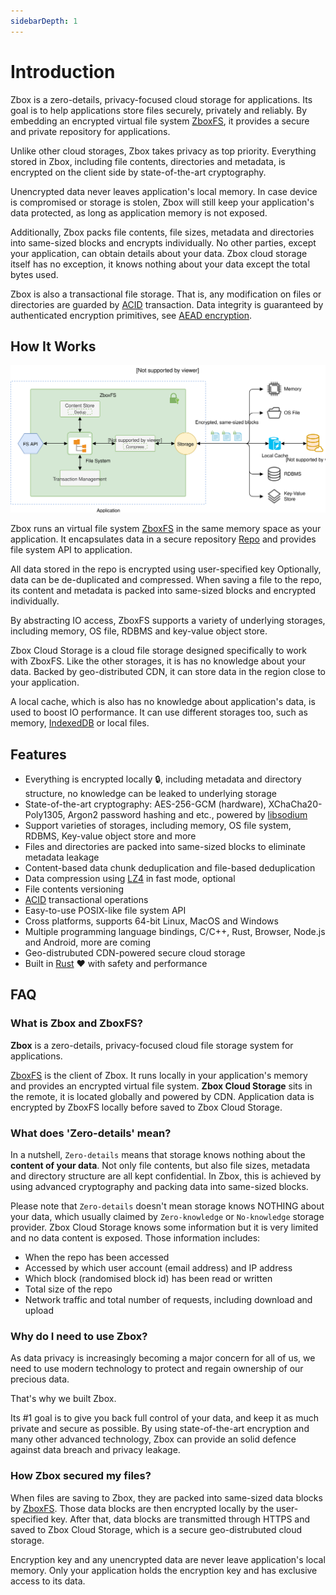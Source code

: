 ```yaml
---
sidebarDepth: 1
---
```


# Introduction

Zbox is a zero-details, privacy-focused cloud storage for applications. Its goal
is to help applications store files securely, privately and reliably. By
embedding an encrypted virtual file system [ZboxFS], it provides a secure and
private repository for applications.

Unlike other cloud storages, Zbox takes privacy as top priority. Everything
stored in Zbox, including file contents, directories and metadata, is encrypted
on the client side by state-of-the-art cryptography.

Unencrypted data never leaves application's local memory. In case device is
compromised or storage is stolen, Zbox will still keep your application's data
protected, as long as application memory is not exposed.

Additionally, Zbox packs file contents, file sizes, metadata and directories
into same-sized blocks and encrypts individually. No other parties, except your
application, can obtain details about your data. Zbox cloud storage itself has
no exception, it knows nothing about your data except the total bytes used.

Zbox is also a transactional file storage. That is, any modification on files or
directories are guarded by [ACID] transaction. Data integrity is guaranteed by
authenticated encryption primitives, see [AEAD encryption].

## How It Works

![Zbox Overview](../assets/zboxfs.svg)

Zbox runs an virtual file system [ZboxFS] in the same memory space as your
application. It encapsulates data in a secure repository
[Repo](/api/javascript.html#class-repo) and provides file system API to
application.

All data stored in the repo is encrypted using user-specified key Optionally,
data can be de-duplicated and compressed. When saving a file to the repo, its
content and metadata is packed into same-sized blocks and encrypted individually.

By abstracting IO access, ZboxFS supports a variety of underlying storages,
including memory, OS file, RDBMS and key-value object store.

Zbox Cloud Storage is a cloud file storage designed specifically to work with
ZboxFS. Like the other storages, it is has no knowledge about your data. Backed
by geo-distributed CDN, it can store data in the region close to your
application.

A local cache, which is also has no knowledge about application's data, is used
to boost IO performance. It can use different storages too, such as memory,
[IndexedDB] or local files.

## Features

- Everything is encrypted locally :lock:, including metadata and directory
  structure, no knowledge can be leaked to underlying storage
- State-of-the-art cryptography: AES-256-GCM (hardware), XChaCha20-Poly1305,
  Argon2 password hashing and etc., powered by [libsodium]
- Support varieties of storages, including memory, OS file system, RDBMS,
  Key-value object store and more
- Files and directories are packed into same-sized blocks to eliminate metadata
  leakage
- Content-based data chunk deduplication and file-based deduplication
- Data compression using [LZ4] in fast mode, optional
- File contents versioning
- [ACID] transactional operations
- Easy-to-use POSIX-like file system API
- Cross platforms, supports 64-bit Linux, MacOS and Windows
- Multiple programming language bindings, C/C++, Rust, Browser, Node.js and
  Android, more are coming
- Geo-distrubuted CDN-powered secure cloud storage
- Built in [Rust] :hearts: with safety and performance

## FAQ

### What is Zbox and ZboxFS?

**Zbox** is a zero-details, privacy-focused cloud file storage system for
applications.

[ZboxFS] is the client of Zbox. It runs locally in your application's memory and
provides an encrypted virtual file system. **Zbox Cloud Storage** sits in the
remote, it is located globally and powered by CDN. Application data is encrypted
by ZboxFS locally before saved to Zbox Cloud Storage.

### What does 'Zero-details' mean?

In a nutshell, `Zero-details` means that storage knows nothing about the
**content of your data**. Not only file contents, but also file sizes, metadata
and directory structure are all kept confidential. In Zbox, this is achieved by
using advanced cryptography and packing data into same-sized blocks.

Please note that `Zero-details` doesn't mean storage knows NOTHING about your
data, which usually claimed by `Zero-knowledge` or `No-knowledge` storage
provider. Zbox Cloud Storage knows some information but it is very limited and
no data content is exposed. Those information includes:

- When the repo has been accessed
- Accessed by which user account (email address) and IP address
- Which block (randomised block id) has been read or written
- Total size of the repo
- Network traffic and total number of requests, including download and upload

### Why do I need to use Zbox?

As data privacy is increasingly becoming a major concern for all of us, we need
to use modern technology to protect and regain ownership of our precious data.

That's why we built Zbox.

Its #1 goal is to give you back full control of your data, and keep it as much
private and secure as possible. By using state-of-the-art encryption and many
other advanced technology, Zbox can provide an solid defence against data
breach and privacy leakage.

### How Zbox secured my files?

When files are saving to Zbox, they are packed into same-sized data blocks
by [ZboxFS]. Those data blocks are then encrypted locally by the user-specified
key. After that, data blocks are transmitted through HTTPS and saved to Zbox
Cloud Storage, which is a secure geo-distrubuted cloud storage.

Encryption key and any unencrypted data are never leave application's local
memory. Only your application holds the encryption key and has exclusive access
to its data.

[ZboxFS]: https://zbox.io/fs/
[libsodium]: https://libsodium.org
[ACID]: https://en.wikipedia.org/wiki/ACID
[AEAD encryption]: https://en.wikipedia.org/wiki/Authenticated_encryption
[IndexedDB]: https://developer.mozilla.org/en-US/docs/Web/API/IndexedDB_API
[LZ4]: http://www.lz4.org/
[Rust]: https://www.rust-lang.org/
